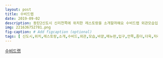 ```yaml
---
layout: post
title: 수비드랩
date: 2019-09-02
description: 동탄2신도시 신리천쪽에 위치한 레스토랑을 소개할까해요 수비드랩 외관모습입니다 바깥에서도 동탄맛집 참나물왕갈비파스타 명란아보카도덮밥 동탄수비드랩 동탄신리천브런치 동탄2브런치 
img: 221636752781.png
fig-caption: # Add figcaption (optional)
tags: [ 신도시,위치,레스토랑,소개,수비드,외관,모습,바깥,메뉴판,입구,안쪽,좀더,더욱,자리,마련,영화상,영도,채광,분위기,아주,아기,의자,구비,이제,메뉴판,모양,메뉴판,수비드,방식,스테이크,메뉴,피자,파스타,리조또,음료,와인,정독,주문,식전,각종,피클,코리안,퓨전,레스토랑,피클,코리안,식전,먼저,명란,아보카도,어쩜,냄새,비쥬,양념장,세상,수가,한번,다음,참나물,갈비,파스타,수비드,공법,고기,바삭,여기,수비드,공법,밀폐,비닐,봉지,음식물,물속,시간,조리법,고해,비밀,투샷,한번,갈비,스파게티,면발,안해,조합,자체,이후,아이스,아메리카노,모드,수비드,경기도,화성시,오산동 ]
---
```

[수비드랩](https://blog.naver.com/she111?Redirect=Log&logNo=221636752781)